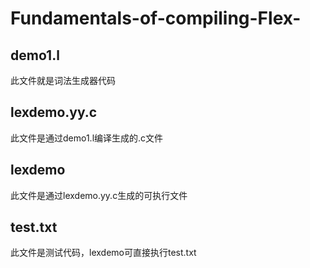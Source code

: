 # Fundamentals-of-compiling-Flex-
## demo1.l
此文件就是词法生成器代码
## lexdemo.yy.c
此文件是通过demo1.l编译生成的.c文件
## lexdemo
此文件是通过lexdemo.yy.c生成的可执行文件
## test.txt
此文件是测试代码，lexdemo可直接执行test.txt
